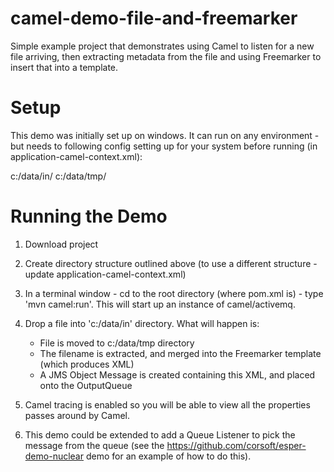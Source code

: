 camel-demo-file-and-freemarker
==============================

Simple example project that demonstrates using Camel to listen for a new file arriving, then extracting metadata from the file and using Freemarker to insert that into a template.


Setup
=====

This demo was initially set up on windows. It can run on any environment - but needs to following config setting up for your system before running (in application-camel-context.xml):

c:/data/in/
c:/data/tmp/


Running the Demo
================

1. Download project

2. Create directory structure outlined above (to use a different structure - update application-camel-context.xml)

3. In a terminal window - cd to the root directory (where pom.xml is) - type 'mvn camel:run'. This will start up an instance of camel/activemq.

4. Drop a file into 'c:/data/in' directory. What will happen is:

	- File is moved to c:/data/tmp directory
	- The filename is extracted, and merged into the Freemarker template (which produces XML)
	- A JMS Object Message is created containing this XML, and placed onto the OutputQueue
	
5. Camel tracing is enabled so you will be able to view all the properties passes around by Camel. 

6. This demo could be extended to add a Queue Listener to pick the message from the queue (see the https://github.com/corsoft/esper-demo-nuclear demo for an example of how to do this).


